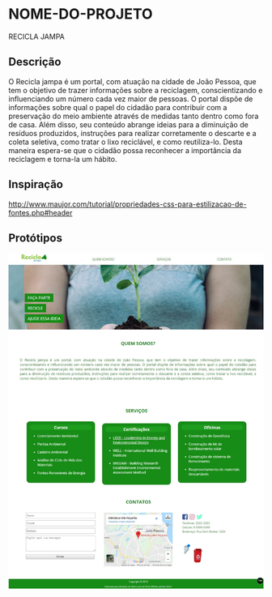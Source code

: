 # NOME-DO-PROJETO
RECICLA JAMPA
## Descrição
O Recicla jampa é um portal, com atuação na cidade de João Pessoa, que tem o objetivo de trazer informações sobre a reciclagem, conscientizando e influenciando um número cada vez maior de pessoas. O portal dispõe de informações sobre qual o papel do cidadão para contribuir com a preservação do meio ambiente através de medidas tanto dentro como fora de casa. Além disso, seu conteúdo abrange ideias para a diminuição de resíduos produzidos, instruções para realizar corretamente o descarte e a coleta seletiva, como tratar o lixo reciclável, e como reutiliza-lo. Desta maneira espera-se que o cidadão possa reconhecer a importância da reciclagem e torna-la um hábito.
## Inspiração
http://www.maujor.com/tutorial/propriedades-css-para-estilizacao-de-fontes.php#header

## Protótipos
![alt text](img/home.jpg)

